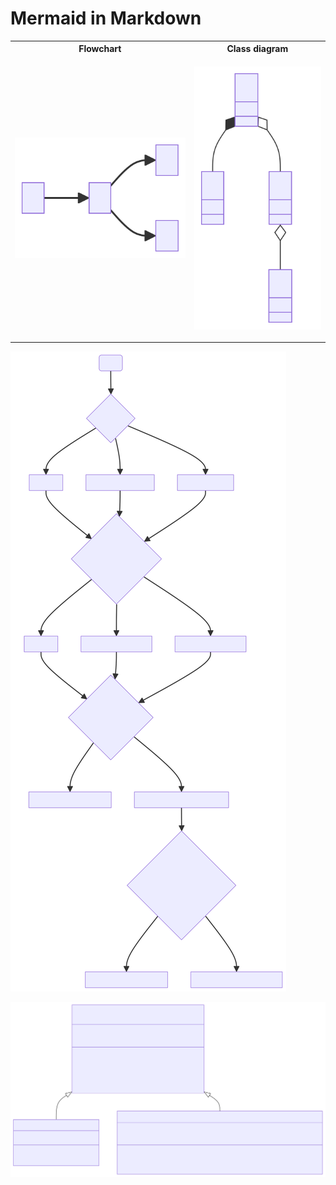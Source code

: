 # Mermaid in Markdown
<table><tr><th>Flowchart</th>
<th>Class diagram</th></tr><tr><td>

![diagram](./output-1.svg)
</td><td>

![diagram](./output-2.svg)
</td></td></table>

![diagram](./output-3.svg)

![diagram](./output-4.svg)